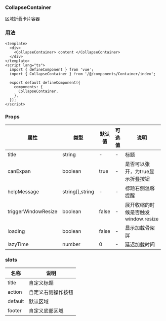### CollapseContainer

区域折叠卡片容器

### 用法
```vue
<template>
  <div>
    <CollapseContainer> content </CollapseContainer>
  </div>
</template>
<script lang="ts">
  import { defineComponent } from 'vue';
  import { CollapseContainer } from '/@/components/Container/index';

  export default defineComponent({
    components: {
      CollapseContainer,
    },
  });
</script>
```

### Props

| 属性 | 类型 | 默认值 | 可选值 | 说明 |
| -- | -- | -- | -- | -- |
| title | string | - | - | 标题 |
| canExpan | boolean | true | - | 是否可以张开，为true显示折叠按钮 |
| helpMessage | string[],string	 | - | - | 标题右侧温馨提醒 |
| triggerWindowResize | boolean | false | - | 展开收缩的时候是否触发 window.resize |
| loading | boolean | false | - | 显示加载骨架屏 |
| lazyTime | number | 0 | - | 延迟加载时间 |

### slots
| 名称 | 说明 |
| -- | -- |
| title | 自定义标题 |
| action | 自定义右侧操作按钮 |
| default | 默认区域 |
| footer | 自定义底部区域 |
